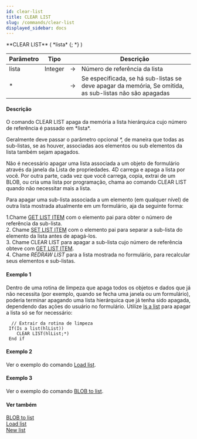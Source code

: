 ```yaml
---
id: clear-list
title: CLEAR LIST
slug: /commands/clear-list
displayed_sidebar: docs
---
```


<!--REF #_command_.CLEAR LIST.Syntax-->**CLEAR LIST** ( *lista* {; *} )<!-- END REF-->
<!--REF #_command_.CLEAR LIST.Params-->
| Parâmetro | Tipo |  | Descrição |
| --- | --- | --- | --- |
| lista | Integer | &srarr; | Número de referência da lista |
| * |  | &srarr; | Se especificada, se há sub-listas se deve apagar da memória, Se omitida, as sub-listas não são apagadas |

<!-- END REF-->

#### Descrição 

<!--REF #_command_.CLEAR LIST.Summary-->O comando CLEAR LIST apaga da memória a lista hierárquica cujo número de referência é passado em *lista*.<!-- END REF-->

Geralmente deve passar o parâmetro opcional *\*,* de maneira que todas as sub-listas, se as houver, associadas aos elementos ou sub elementos da lista também sejam apagados.

Não é necessário apagar uma lista associada a um objeto de formulário através da janela da Lista de propriedades. 4D carrega e apaga a lista por você. Por outra parte, cada vez que você carrega, copia, extrai de um BLOB, ou cria uma lista por programação, chama ao comando CLEAR LIST quando não necessitar mais a lista.

Para apagar uma sub-lista associada a um elemento (em qualquer nível) de outra lista mostrada atualmente em um formulário, aja da seguinte forma:

1.Chame [GET LIST ITEM](get-list-item.md "GET LIST ITEM") com o elemento pai para obter o número de referência da sub-lista.  
2\. Chame [SET LIST ITEM](set-list-item.md "SET LIST ITEM") com o elemento pai para separar a sub-lista do elemento da lista antes de apagá-los.  
3\. Chame CLEAR LIST para apagar a sub-lista cujo número de referência obteve com [GET LIST ITEM](get-list-item.md "GET LIST ITEM").  
4\. Chame *REDRAW LIST* para a lista mostrada no formulário, para recalcular seus elementos e sub-listas.

#### Exemplo 1 

Dentro de uma rotina de limpeza que apaga todos os objetos e dados que já não necessita (por exemplo, quando se fecha uma janela ou um formulário), poderia terminar apagando uma lista hierárquica que já tenha sido apagada, dependendo das ações do usuário no formulário. Utilize [Is a list](is-a-list.md "Is a list") para apagar a lista só se for necessário: 

```4d
  // Extrair da rotina de limpeza
 If(Is a list(hlList))
    CLEAR LIST(hlList;*)
 End if
```

#### Exemplo 2 

Ver o exemplo do comando [Load list](load-list.md "Load list").

#### Exemplo 3 

Ver o exemplo do comando [BLOB to list](blob-to-list.md "BLOB to list").

#### Ver também 

[BLOB to list](blob-to-list.md)  
[Load list](load-list.md)  
[New list](new-list.md)  